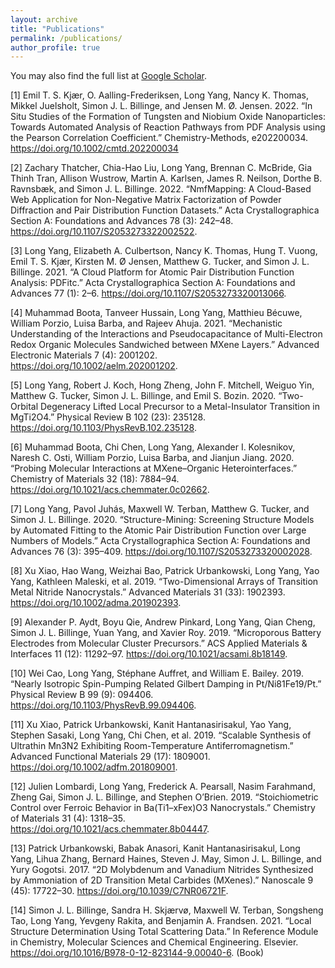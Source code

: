 ```yaml
---
layout: archive
title: "Publications"
permalink: /publications/
author_profile: true
---
```


You may also find the full list at <a href="https://scholar.google.com/citations?user=H2mOKp8AAAAJ" target="_blank">Google Scholar</a>.

[1] Emil T. S. Kjær, O. Aalling-Frederiksen, Long Yang, Nancy K. Thomas, Mikkel Juelsholt, Simon J. L. Billinge, and Jensen M. Ø. Jensen. 2022. “In Situ Studies of the Formation of Tungsten and Niobium Oxide Nanoparticles: Towards Automated Analysis of Reaction Pathways from PDF Analysis using the Pearson Correlation Coefficient.” Chemistry-Methods, e202200034. https://doi.org/10.1002/cmtd.202200034

[2] Zachary Thatcher, Chia-Hao Liu, Long Yang, Brennan C. McBride, Gia Thinh Tran, Allison Wustrow, Martin A. Karlsen, James R. Neilson, Dorthe B. Ravnsbæk, and Simon J. L. Billinge. 2022. “NmfMapping: A Cloud-Based Web Application for Non-Negative Matrix Factorization of Powder Diffraction and Pair Distribution Function Datasets.” Acta Crystallographica Section A: Foundations and Advances 78 (3): 242–48. https://doi.org/10.1107/S2053273322002522.

[3] Long Yang, Elizabeth A. Culbertson, Nancy K. Thomas, Hung T. Vuong, Emil T. S. Kjær, Kirsten M. Ø Jensen, Matthew G. Tucker, and Simon J. L. Billinge. 2021. “A Cloud Platform for Atomic Pair Distribution Function Analysis: PDFitc.” Acta Crystallographica Section A: Foundations and Advances 77 (1): 2–6. https://doi.org/10.1107/S2053273320013066.

[4] Muhammad Boota, Tanveer Hussain, Long Yang, Matthieu Bécuwe, William Porzio, Luisa Barba, and Rajeev Ahuja. 2021. “Mechanistic Understanding of the Interactions and Pseudocapacitance of Multi-Electron Redox Organic Molecules Sandwiched between MXene Layers.” Advanced Electronic Materials 7 (4): 2001202. https://doi.org/10.1002/aelm.202001202.

[5] Long Yang, Robert J. Koch, Hong Zheng, John F. Mitchell, Weiguo Yin, Matthew G. Tucker, Simon J. L. Billinge, and Emil S. Bozin. 2020. “Two-Orbital Degeneracy Lifted Local Precursor to a Metal-Insulator Transition in MgTi2O4.” Physical Review B 102 (23): 235128. https://doi.org/10.1103/PhysRevB.102.235128.

[6] Muhammad Boota, Chi Chen, Long Yang, Alexander I. Kolesnikov, Naresh C. Osti, William Porzio, Luisa Barba, and Jianjun Jiang. 2020. “Probing Molecular Interactions at MXene–Organic Heterointerfaces.” Chemistry of Materials 32 (18): 7884–94. https://doi.org/10.1021/acs.chemmater.0c02662.

[7] Long Yang, Pavol Juhás, Maxwell W. Terban, Matthew G. Tucker, and Simon J. L. Billinge. 2020. “Structure-Mining: Screening Structure Models by Automated Fitting to the Atomic Pair Distribution Function over Large Numbers of Models.” Acta Crystallographica Section A: Foundations and Advances 76 (3): 395–409. https://doi.org/10.1107/S2053273320002028.

[8] Xu Xiao, Hao Wang, Weizhai Bao, Patrick Urbankowski, Long Yang, Yao Yang, Kathleen Maleski, et al. 2019. “Two-Dimensional Arrays of Transition Metal Nitride Nanocrystals.” Advanced Materials 31 (33): 1902393. https://doi.org/10.1002/adma.201902393.

[9] Alexander P. Aydt, Boyu Qie, Andrew Pinkard, Long Yang, Qian Cheng, Simon J. L. Billinge, Yuan Yang, and Xavier Roy. 2019. “Microporous Battery Electrodes from Molecular Cluster Precursors.” ACS Applied Materials & Interfaces 11 (12): 11292–97. https://doi.org/10.1021/acsami.8b18149.

[10]  Wei Cao, Long Yang, Stéphane Auffret, and William E. Bailey. 2019. “Nearly Isotropic Spin-Pumping Related Gilbert Damping in Pt/Ni81Fe19/Pt.” Physical Review B 99 (9): 094406. https://doi.org/10.1103/PhysRevB.99.094406.

[11]  Xu Xiao, Patrick Urbankowski, Kanit Hantanasirisakul, Yao Yang, Stephen Sasaki, Long Yang, Chi Chen, et al. 2019. “Scalable Synthesis of Ultrathin Mn3N2 Exhibiting Room-Temperature Antiferromagnetism.” Advanced Functional Materials 29 (17): 1809001. https://doi.org/10.1002/adfm.201809001.

[12]  Julien Lombardi, Long Yang, Frederick A. Pearsall, Nasim Farahmand, Zheng Gai, Simon J. L. Billinge, and Stephen O’Brien. 2019. “Stoichiometric Control over Ferroic Behavior in Ba(Ti1–xFex)O3 Nanocrystals.” Chemistry of Materials 31 (4): 1318–35. https://doi.org/10.1021/acs.chemmater.8b04447.

[13]  Patrick Urbankowski, Babak Anasori, Kanit Hantanasirisakul, Long Yang, Lihua Zhang, Bernard Haines, Steven J. May, Simon J. L. Billinge, and Yury Gogotsi. 2017. “2D Molybdenum and Vanadium Nitrides Synthesized by Ammoniation of 2D Transition Metal Carbides (MXenes).” Nanoscale 9 (45): 17722–30. https://doi.org/10.1039/C7NR06721F.

[14]  Simon J. L. Billinge, Sandra H. Skjærvø, Maxwell W. Terban, Songsheng Tao, Long Yang, Yevgeny Rakita, and Benjamin A. Frandsen. 2021. “Local Structure Determination Using Total Scattering Data.” In Reference Module in Chemistry, Molecular Sciences and Chemical Engineering. Elsevier. https://doi.org/10.1016/B978-0-12-823144-9.00040-6. (Book)






<!-- {% include base_path %}

{% for post in site.publications reversed %}
  {% include archive-single.html %}
{% endfor %} -->


